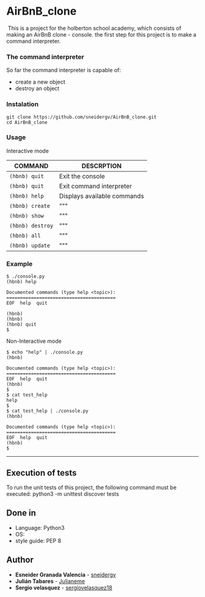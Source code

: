 
# AirBnB_clone
<img src="https://holbertonintranet.s3.amazonaws.com/uploads/medias/2018/6/65f4a1dd9c51265f49d0.png?X-Amz-Algorithm=AWS4-HMAC-SHA256&X-Amz-Credential=AKIARDDGGGOUWMNL5ANN%2F20210624%2Fus-east-1%2Fs3%2Faws4_request&X-Amz-Date=20210624T220410Z&X-Amz-Expires=86400&X-Amz-SignedHeaders=host&X-Amz-Signature=a4288aedae9a73db7af51b0139dd50616babfda0d1d518fff7ecb462fd78679e" alt="" style="" />
This is a project for the holberton school academy, which consists of making an AirBnB clone - console.
the first step for this project is to make a command interpreter.

### The command interpreter

So far the command interpreter is capable of:
* create a new object
* destroy an object

### Instalation
```
git clone https://github.com/sneidergv/AirBnB_clone.git
cd AirBnB_clone
```

### Usage
Interactive mode

| COMMAND | DESCRPTION |
| --- | --- |
| `(hbnb) quit` | Exit the console |
| `(hbnb) quit` | Exit command interpreter |
| `(hbnb) help` | Displays available commands |
| `(hbnb) create` | """ |
| `(hbnb) show` | """ |
| `(hbnb) destroy` | """ |
| `(hbnb) all` | """ |
| `(hbnb) update` | """ |

### Example
```
$ ./console.py
(hbnb) help

Documented commands (type help <topic>):
========================================
EOF  help  quit

(hbnb)
(hbnb)
(hbnb) quit
$
```
Non-Interactive mode
```
$ echo "help" | ./console.py
(hbnb)

Documented commands (type help <topic>):
========================================
EOF  help  quit
(hbnb)
$
$ cat test_help
help
$
$ cat test_help | ./console.py
(hbnb)

Documented commands (type help <topic>):
========================================
EOF  help  quit
(hbnb)
$
```

---

## Execution of tests
To run the unit tests of this project, the following command must be executed: python3 -m unittest discover tests

## Done in
* Language: Python3
* OS:
* style guide: PEP 8

## Author
* **Esneider Granada Valencia** - [sneidergv](https://github.com/sneidergv)
* **Julián Tabares** - [Julianeme](https://github.com/Julianeme)
* **Sergio velasquez** - [sergiovelasquez18](https://github.com/sergiovelasquez18)